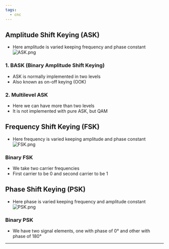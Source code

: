 ```yaml
---
tags:
  - cnc
---
```

## Amplitude Shift Keying (ASK)

- Here amplitude is varied keeping frequency and phase constant
  ![ASK.png](ASK.png)

### 1. BASK (Binary Amplitude Shift Keying)

- ASK is normally implemented in two levels
- Also known as on-off keying (OOK)

### 2. Multilevel ASK

- Here we can have more than two levels
- It is not implemented with pure ASK, but QAM

## Frequency Shift Keying (FSK)

- Here frequency is varied keeping amplitude and phase constant
 ![FSK.png](FSK.png)

### Binary FSK

- We take two carrier frequencies
- First carrier to be 0 and second carrier to be 1

## Phase Shift Keying (PSK)

- Here phase is varied keeping frequency and amplitude constant
 ![PSK.png](PSK.png)

### Binary PSK

- We have two signal elements, one with phase of 0° and other with phase of 180° 

---



